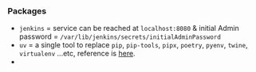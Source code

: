 ### Packages
- `jenkins` = service can be reached at `localhost:8080` & initial Admin password = `/var/lib/jenkins/secrets/initialAdminPassword` 
- `uv` = a single tool to replace `pip`, `pip-tools`, `pipx`, `poetry`, `pyenv`, `twine`, `virtualenv` ...etc, reference is [here](https://github.com/astral-sh/uv). 
- 